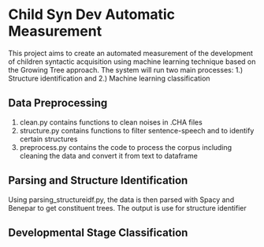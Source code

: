 # Child Syn Dev Automatic Measurement
This project aims to create an automated measurement of the development of children syntactic acquisition using machine learning technique based on the Growing Tree approach. The system will run two main processes: 1.) Structure identification and 2.) Machine learning classification

## Data Preprocessing
1. clean.py contains functions to clean noises in .CHA files
2. structure.py contains functions to filter sentence-speech and to identify certain structures
3. preprocess.py contains the code to process the corpus including cleaning the data and convert it from text to dataframe

## Parsing and Structure Identification
Using parsing_structureidf.py, the data is then parsed with Spacy and Benepar to get constituent trees. The output is use for structure identifier  


## Developmental Stage Classification

